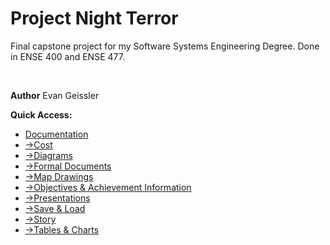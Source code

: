 # Project Night Terror
Final capstone project for my Software Systems Engineering Degree. Done in ENSE 400 and ENSE 477.

<br/>

**Author** Evan Geissler

**Quick Access:**
* [Documentation](./Documentation/)
* [->Cost](./Documentation/Cost)
* [->Diagrams](./Documentation/Diagrams)
* [->Formal Documents](./Documentation/Formal%20Documents%(To%20Hand%In%))
* [->Map Drawings](./Documentation/Map%Drawings)
* [->Objectives & Achievement Information](./Documentation/Objectives,%20,Achievements,%20etc.)
* [->Presentations](./Documentation/{Presentations)
* [->Save & Load](./Documentation/Save%20&%20Load)
* [->Story](./Documentation/Story)
* [->Tables & Charts](./Documentation/Tables%20&%20Charts)


